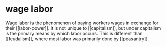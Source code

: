 # wage labor

Wage labor is the phenomenon of paying workers wages in exchange for their [[labor-power]]. It is not unique to [[capitalism]], but under capitalism is the primary means by which labor occurs. This is different than [[feudalism]], where most labor was primarily done by [[peasantry]].

